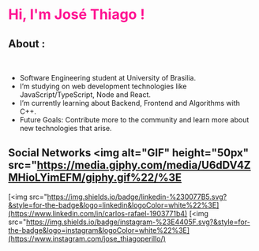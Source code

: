 <h1 style="color:#FF1493">Hi, I'm José Thiago !</h1>

## About :
<br>


-  Software Engineering student at University of Brasilia.
-  I’m studying on web development technologies like JavaScript/TypeScript, Node and React.
-  I’m currently learning about Backend, Frontend and Algorithms with C++. 
-  Future Goals: Contribute more to the community and learn more about new technologies that arise.



## Social Networks <img alt="GIF" height="50px" src="https://media.giphy.com/media/U6dDV4ZMHioLYimEFM/giphy.gif%22/%3E

[<img src="https://img.shields.io/badge/linkedin-%230077B5.svg?&style=for-the-badge&logo=linkedin&logoColor=white%22%3E](https://www.linkedin.com/in/carlos-rafael-1903771b4)
[<img src="https://img.shields.io/badge/instagram-%23E4405F.svg?&style=for-the-badge&logo=instagram&logoColor=white%22%3E](https://www.instagram.com/jose_thiagoperillo/) 
